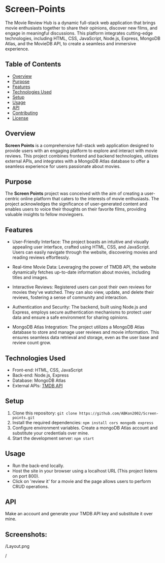 # Screen-Points
The Movie Review Hub is a dynamic full-stack web application that brings movie enthusiasts together to share their opinions, discover new films, and engage in meaningful discussions. This platform integrates cutting-edge technologies, including HTML, CSS, JavaScript, Node.js, Express, MongoDB Atlas, and the MovieDB API, to create a seamless and immersive experience.

## Table of Contents

- [Overview](#overview)
- [Purpose](#purpose)
- [Features](#features)
- [Technologies Used](#technologies-used)
- [Setup](#setup)
- [Usage](#usage)
- [API](#api)
- [Contributing](#contributing)
- [License](#license)

## Overview

**Screen Points** is a comprehensive full-stack web application designed to provide users with an engaging platform to explore and interact with movie reviews. This project combines frontend and backend technologies, utilizes external APIs, and integrates with a MongoDB Atlas database to offer a seamless experience for users passionate about movies.

## Purpose
The **Screen Points** project was conceived with the aim of creating a user-centric online platform that caters to the interests of movie enthusiasts. The project acknowledges the significance of user-generated content and enables users to voice their thoughts on their favorite films, providing valuable insights to fellow moviegoers.

## Features
* User-Friendly Interface: The project boasts an intuitive and visually appealing user interface, crafted using HTML, CSS, and JavaScript. Users can easily navigate through the website, discovering movies and reading reviews effortlessly.

* Real-time Movie Data: Leveraging the power of TMDB API, the website dynamically fetches up-to-date information about movies, including titles and images.

* Interactive Reviews: Registered users can post their own reviews for movies they've watched. They can also view, update, and delete their reviews, fostering a sense of community and interaction.

* Authentication and Security: The backend, built using Node.js and Express, employs secure authentication mechanisms to protect user data and ensure a safe environment for sharing opinions.

* MongoDB Atlas Integration: The project utilizes a MongoDB Atlas database to store and manage user reviews and movie information. This ensures seamless data retrieval and storage, even as the user base and review count grow.

## Technologies Used

- Front-end: HTML, CSS, JavaScript
- Back-end: Node.js, Express
- Database: MongoDB Atlas
- External APIs: [TMDB API](https://developer.themoviedb.org/reference/intro/getting-started)

## Setup

1. Clone this repository: `git clone https://github.com/ABKon2002/Screen-points.git`
2. Install the required dependencies: `npm install cors mongodb express`
3. Configure environment variables. Create a mongoDB Atlas account and substitute your credentials over mine.
4. Start the development server: `npm start`

## Usage

- Run the back-end locally.
- Host the site in your browser using a localhost URL (This project listens on port 800).
- Click on 'review it' for a movie and the page allows users to perform CRUD operations.

## API

Make an account and generate your TMDB API key and substitute it over mine.

## Screenshots:

/Layout.png

/

